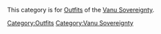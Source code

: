 This category is for [Outfits](Outfit "wikilink") of the [Vanu
Sovereignty](Vanu_Sovereignty "wikilink").

[Category:Outfits](Category:Outfits "wikilink") [Category:Vanu
Sovereignty](Category:Vanu_Sovereignty "wikilink")